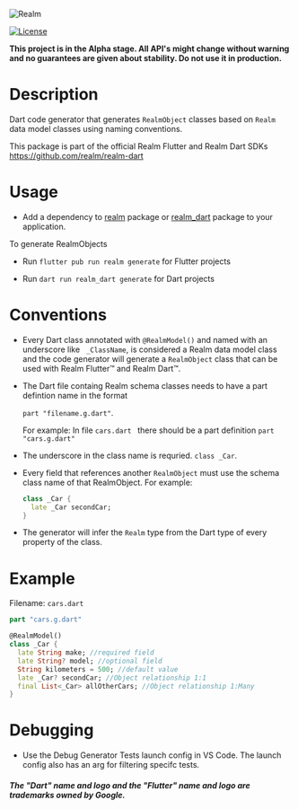 ![Realm](https://github.com/realm/realm-dart/raw/main/logo.png)

[![License](https://img.shields.io/badge/License-Apache-blue.svg)](LICENSE)

**This project is in the Alpha stage. All API's might change without warning and no guarantees are given about stability. Do not use it in production.**

# Description

Dart code generator that generates `RealmObject` classes based on `Realm` data model classes using naming conventions.

This package is part of the official Realm Flutter and Realm Dart SDKs https://github.com/realm/realm-dart

# Usage

* Add a dependency to [realm](https://pub.dev/packages/realm) package or [realm_dart](https://pub.dev/packages/realm_dart) package to your application.

To generate RealmObjects

* Run `flutter pub run realm generate` for Flutter projects

* Run `dart run realm_dart generate` for Dart projects

# Conventions

* Every Dart class annotated with `@RealmModel()` and named with an underscore like ` _ClassName`, is considered a Realm data model class and the code generator will generate a `RealmObject` class that can be used with Realm Flutter™ and Realm Dart™. 

* The Dart file containg Realm schema classes needs to have a part defintion name in the format

  `part "filename.g.dart"`.

  For example: In file `cars.dart ` there should be a part definition `part "cars.g.dart"`

* The underscore in the class name is requried. `class _Car`.

* Every field that references another `RealmObject` must use the schema class name of that RealmObject. For example:
  ```dart
  class _Car {
    late _Car secondCar;
  }
  ```

* The generator will infer the `Realm` type from the Dart type of every property of the class.

# Example  

Filename: `cars.dart`

```Dart
part "cars.g.dart"

@RealmModel()
class _Car {
  late String make; //required field
  late String? model; //optional field
  String kilometers = 500; //default value
  late _Car? secondCar; //Object relationship 1:1
  final List<_Car> allOtherCars; //Object relationship 1:Many
}
```

# Debugging

* Use the Debug Generator Tests launch config in VS Code. The launch config also has an arg for filtering specifc tests.

##### The "Dart" name and logo and the "Flutter" name and logo are trademarks owned by Google.